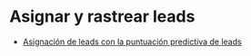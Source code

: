 # Asignar y rastrear leads

  * [Asignación de leads con la puntuación predictiva de leads](track_leads/lead_scoring)

